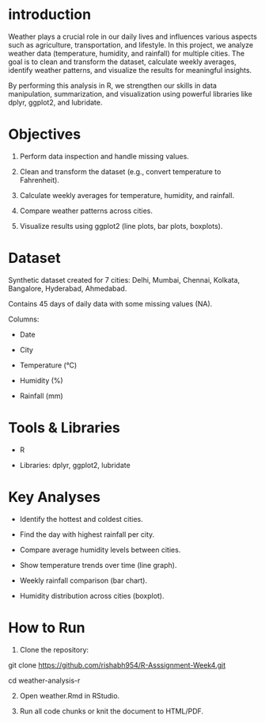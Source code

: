 # introduction

Weather plays a crucial role in our daily lives and influences various aspects such as agriculture, transportation, and lifestyle.
In this project, we analyze weather data (temperature, humidity, and rainfall) for multiple cities. The goal is to clean and transform the dataset, calculate weekly averages, identify weather patterns, and visualize the results for meaningful insights.

By performing this analysis in R, we strengthen our skills in data manipulation, summarization, and visualization using powerful libraries like dplyr, ggplot2, and lubridate.

# Objectives

1. Perform data inspection and handle missing values.

2. Clean and transform the dataset (e.g., convert temperature to Fahrenheit).

3. Calculate weekly averages for temperature, humidity, and rainfall.

4. Compare weather patterns across cities.

5. Visualize results using ggplot2 (line plots, bar plots, boxplots).

# Dataset

Synthetic dataset created for 7 cities: Delhi, Mumbai, Chennai, Kolkata, Bangalore, Hyderabad, Ahmedabad.

Contains 45 days of daily data with some missing values (NA).

Columns:

* Date

* City

* Temperature (°C)

* Humidity (%)

* Rainfall (mm)

# Tools & Libraries

* R

* Libraries: dplyr, ggplot2, lubridate

# Key Analyses

* Identify the hottest and coldest cities.

* Find the day with highest rainfall per city.

* Compare average humidity levels between cities.

* Show temperature trends over time (line graph).

* Weekly rainfall comparison (bar chart).

* Humidity distribution across cities (boxplot).

# How to Run

1. Clone the repository:

  git clone https://github.com/rishabh954/R-Asssignment-Week4.git 
  
  cd weather-analysis-r


2. Open weather.Rmd in RStudio.

3. Run all code chunks or knit the document to HTML/PDF.

